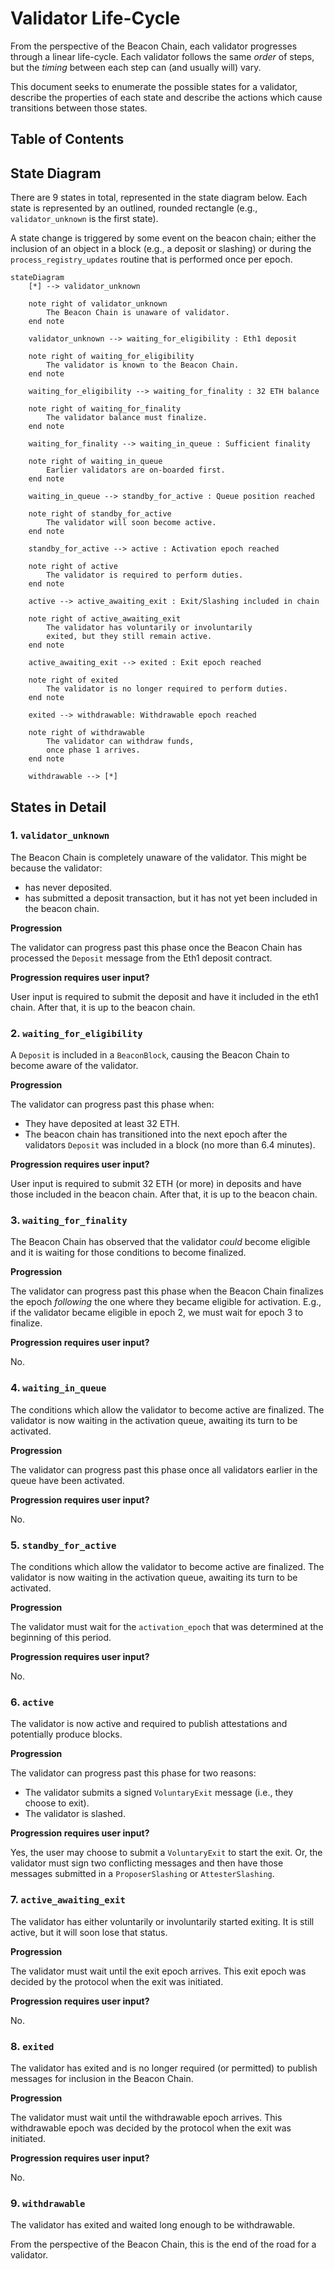 # Validator Life-Cycle

From the perspective of the Beacon Chain, each validator progresses through a
linear life-cycle. Each validator follows the same *order* of steps, but the
*timing* between each step can (and usually will) vary.

This document seeks to enumerate the possible states for a validator, describe
the properties of each state and describe the actions which cause transitions
between those states.

## Table of Contents

<!-- toc -->

## State Diagram

There are 9 states in total, represented in the state diagram below. Each state
is represented by an outlined, rounded rectangle (e.g., `validator_unknown` is
the first state).

A state change is triggered by some event on the beacon chain; either the
inclusion of an object in a block (e.g., a deposit or slashing) or during the
`process_registry_updates` routine that is performed once per epoch.

```mermaid
stateDiagram
	[*] --> validator_unknown

	note right of validator_unknown
		The Beacon Chain is unaware of validator.
	end note

	validator_unknown --> waiting_for_eligibility : Eth1 deposit

	note right of waiting_for_eligibility
		The validator is known to the Beacon Chain.
	end note

	waiting_for_eligibility --> waiting_for_finality : 32 ETH balance

	note right of waiting_for_finality
		The validator balance must finalize.
	end note

	waiting_for_finality --> waiting_in_queue : Sufficient finality

	note right of waiting_in_queue
		Earlier validators are on-boarded first.
	end note

	waiting_in_queue --> standby_for_active : Queue position reached

	note right of standby_for_active
		The validator will soon become active.
	end note

	standby_for_active --> active : Activation epoch reached

	note right of active
		The validator is required to perform duties.
	end note

	active --> active_awaiting_exit : Exit/Slashing included in chain

	note right of active_awaiting_exit
		The validator has voluntarily or involuntarily
		exited, but they still remain active.
	end note

	active_awaiting_exit --> exited : Exit epoch reached

	note right of exited
		The validator is no longer required to perform duties.
	end note

	exited --> withdrawable: Withdrawable epoch reached

	note right of withdrawable
		The validator can withdraw funds,
		once phase 1 arrives.
	end note

	withdrawable --> [*]
```

## States in Detail

### 1. `validator_unknown`

The Beacon Chain is completely unaware of the validator. This might be because
the validator:

- has never deposited.
- has submitted a deposit transaction, but it has not yet been included in the
	beacon chain.

**Progression**

The validator can progress past this phase once the Beacon Chain has processed
the `Deposit` message from the Eth1 deposit contract.

**Progression requires user input?**

User input is required to submit the deposit and have it included in the eth1 chain. After that, it is up to the beacon chain.

### 2. `waiting_for_eligibility`

A `Deposit` is included in a `BeaconBlock`, causing the Beacon Chain to become
aware of the validator.

**Progression**

The validator can progress past this phase when:

- They have deposited at least 32 ETH.
- The beacon chain has transitioned into the next epoch after the validators
	`Deposit` was included in a block (no more than 6.4 minutes).

**Progression requires user input?**

User input is required to submit 32 ETH (or more) in deposits and have those
included in the beacon chain. After that, it is up to the beacon chain.

### 3. `waiting_for_finality`

The Beacon Chain has observed that the validator *could* become eligible and it
is waiting for those conditions to become finalized.

**Progression**

The validator can progress past this phase when the Beacon Chain finalizes the
epoch *following* the one where they became eligible for activation. E.g., if
the validator became eligible in epoch 2, we must wait for epoch 3 to
finalize.

**Progression requires user input?**

No.

### 4. `waiting_in_queue`

The conditions which allow the validator to become active are finalized. The
validator is now waiting in the activation queue, awaiting its turn to be
activated.

**Progression**

The validator can progress past this phase once all validators earlier in the
queue have been activated.

**Progression requires user input?**

No.

### 5. `standby_for_active`

The conditions which allow the validator to become active are finalized. The
validator is now waiting in the activation queue, awaiting its turn to be
activated.

**Progression**

The validator must wait for the `activation_epoch` that was determined at the
beginning of this period.

**Progression requires user input?**

No.

### 6. `active`

The validator is now active and required to publish attestations and
potentially produce blocks.

**Progression**

The validator can progress past this phase for two reasons:

- The validator submits a signed `VoluntaryExit` message (i.e., they choose to
	exit).
- The validator is slashed.

**Progression requires user input?**

Yes, the user may choose to submit a `VoluntaryExit` to start the exit. Or, the
validator must sign two conflicting messages and then have those messages
submitted in a `ProposerSlashing` or `AttesterSlashing`.

### 7. `active_awaiting_exit`

The validator has either voluntarily or involuntarily started exiting. It is
still active, but it will soon lose that status.

**Progression**

The validator must wait until the exit epoch arrives. This exit epoch was
decided by the protocol when the exit was initiated.

**Progression requires user input?**

No.

### 8. `exited`

The validator has exited and is no longer required (or permitted) to publish
messages for inclusion in the Beacon Chain.

**Progression**

The validator must wait until the withdrawable epoch arrives. This withdrawable epoch was
decided by the protocol when the exit was initiated.

**Progression requires user input?**

No.

### 9. `withdrawable`

The validator has exited and waited long enough to be withdrawable.

From the perspective of the Beacon Chain, this is the end of the road for a
validator.
